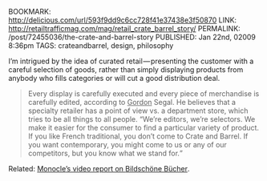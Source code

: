 BOOKMARK: http://delicious.com/url/593f9dd9c6cc728f41e37438e3f50870
LINK: http://retailtrafficmag.com/mag/retail_crate_barrel_story/
PERMALINK: /post/72455036/the-crate-and-barrel-story
PUBLISHED: Jan 22nd, 02009 8:36pm
TAGS: crateandbarrel, design, philosophy

I’m intrigued by the idea of curated retail — presenting the customer with a
careful selection of goods, rather than simply displaying products from anybody
who fills categories or will cut a good distribution deal.

> Every display is carefully executed and every piece of merchandise is
> carefully edited, according to
> <span class='person'><ins>Gordon</ins> Segal</span>. He believes that a
> specialty retailer has a point of view <abbr>vs.</abbr> a department store,
> which tries to be all things to all people. <q>We’re editors, we’re selectors.
> We make it easier for the consumer to find a particular variety of product.
> If you like French traditional, you don’t come to Crate and Barrel. If you
> want contemporary, you might come to us or any of our competitors, but you
> know what we stand for.</q>

Related: [<span class='magazine'>Monocle</span>’s video report on
<span class='company' lang='de'>Bildschöne Bücher</span>][monocle].

 [monocle]: http://www.monocle.com/sections/culture/Web-Articles/Bildschone-Bucher/
